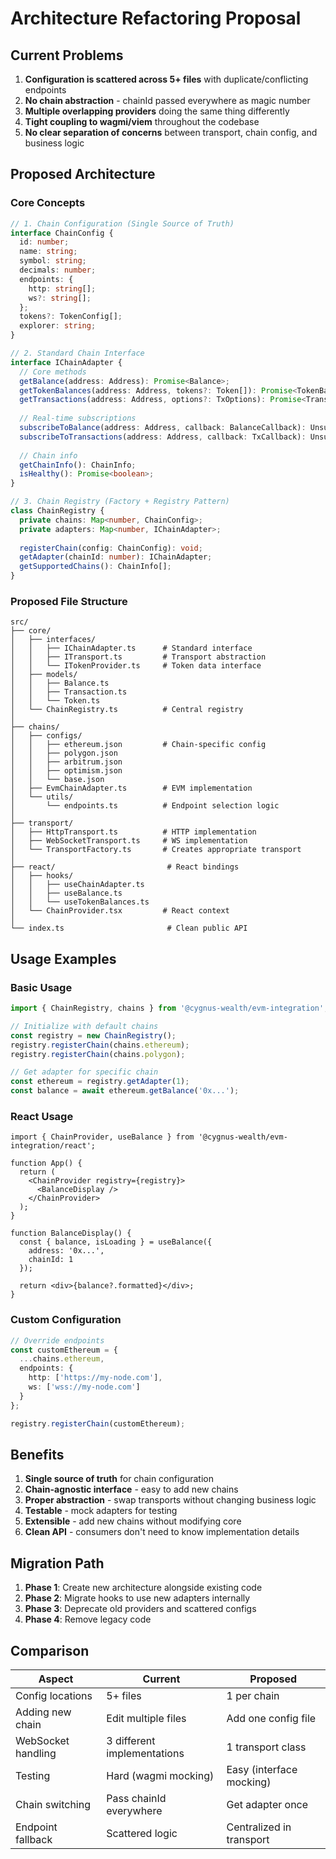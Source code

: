 # Architecture Refactoring Proposal

## Current Problems

1. **Configuration is scattered across 5+ files** with duplicate/conflicting endpoints
2. **No chain abstraction** - chainId passed everywhere as magic number
3. **Multiple overlapping providers** doing the same thing differently
4. **Tight coupling to wagmi/viem** throughout the codebase
5. **No clear separation of concerns** between transport, chain config, and business logic

## Proposed Architecture

### Core Concepts

```typescript
// 1. Chain Configuration (Single Source of Truth)
interface ChainConfig {
  id: number;
  name: string;
  symbol: string;
  decimals: number;
  endpoints: {
    http: string[];
    ws?: string[];
  };
  tokens?: TokenConfig[];
  explorer: string;
}

// 2. Standard Chain Interface
interface IChainAdapter {
  // Core methods
  getBalance(address: Address): Promise<Balance>;
  getTokenBalances(address: Address, tokens?: Token[]): Promise<TokenBalance[]>;
  getTransactions(address: Address, options?: TxOptions): Promise<Transaction[]>;
  
  // Real-time subscriptions
  subscribeToBalance(address: Address, callback: BalanceCallback): Unsubscribe;
  subscribeToTransactions(address: Address, callback: TxCallback): Unsubscribe;
  
  // Chain info
  getChainInfo(): ChainInfo;
  isHealthy(): Promise<boolean>;
}

// 3. Chain Registry (Factory + Registry Pattern)
class ChainRegistry {
  private chains: Map<number, ChainConfig>;
  private adapters: Map<number, IChainAdapter>;
  
  registerChain(config: ChainConfig): void;
  getAdapter(chainId: number): IChainAdapter;
  getSupportedChains(): ChainInfo[];
}
```

### Proposed File Structure

```
src/
├── core/
│   ├── interfaces/
│   │   ├── IChainAdapter.ts      # Standard interface
│   │   ├── ITransport.ts         # Transport abstraction
│   │   └── ITokenProvider.ts     # Token data interface
│   ├── models/
│   │   ├── Balance.ts
│   │   ├── Transaction.ts
│   │   └── Token.ts
│   └── ChainRegistry.ts          # Central registry
│
├── chains/
│   ├── configs/
│   │   ├── ethereum.json         # Chain-specific config
│   │   ├── polygon.json
│   │   ├── arbitrum.json
│   │   ├── optimism.json
│   │   └── base.json
│   ├── EvmChainAdapter.ts        # EVM implementation
│   └── utils/
│       └── endpoints.ts          # Endpoint selection logic
│
├── transport/
│   ├── HttpTransport.ts          # HTTP implementation
│   ├── WebSocketTransport.ts     # WS implementation
│   └── TransportFactory.ts       # Creates appropriate transport
│
├── react/                         # React bindings
│   ├── hooks/
│   │   ├── useChainAdapter.ts
│   │   ├── useBalance.ts
│   │   └── useTokenBalances.ts
│   └── ChainProvider.tsx         # React context
│
└── index.ts                       # Clean public API
```

## Usage Examples

### Basic Usage
```typescript
import { ChainRegistry, chains } from '@cygnus-wealth/evm-integration';

// Initialize with default chains
const registry = new ChainRegistry();
registry.registerChain(chains.ethereum);
registry.registerChain(chains.polygon);

// Get adapter for specific chain
const ethereum = registry.getAdapter(1);
const balance = await ethereum.getBalance('0x...');
```

### React Usage
```tsx
import { ChainProvider, useBalance } from '@cygnus-wealth/evm-integration/react';

function App() {
  return (
    <ChainProvider registry={registry}>
      <BalanceDisplay />
    </ChainProvider>
  );
}

function BalanceDisplay() {
  const { balance, isLoading } = useBalance({
    address: '0x...',
    chainId: 1
  });
  
  return <div>{balance?.formatted}</div>;
}
```

### Custom Configuration
```typescript
// Override endpoints
const customEthereum = {
  ...chains.ethereum,
  endpoints: {
    http: ['https://my-node.com'],
    ws: ['wss://my-node.com']
  }
};

registry.registerChain(customEthereum);
```

## Benefits

1. **Single source of truth** for chain configuration
2. **Chain-agnostic interface** - easy to add new chains
3. **Proper abstraction** - swap transports without changing business logic
4. **Testable** - mock adapters for testing
5. **Extensible** - add new chains without modifying core
6. **Clean API** - consumers don't need to know implementation details

## Migration Path

1. **Phase 1**: Create new architecture alongside existing code
2. **Phase 2**: Migrate hooks to use new adapters internally
3. **Phase 3**: Deprecate old providers and scattered configs
4. **Phase 4**: Remove legacy code

## Comparison

| Aspect | Current | Proposed |
|--------|---------|----------|
| Config locations | 5+ files | 1 per chain |
| Adding new chain | Edit multiple files | Add one config file |
| WebSocket handling | 3 different implementations | 1 transport class |
| Testing | Hard (wagmi mocking) | Easy (interface mocking) |
| Chain switching | Pass chainId everywhere | Get adapter once |
| Endpoint fallback | Scattered logic | Centralized in transport |